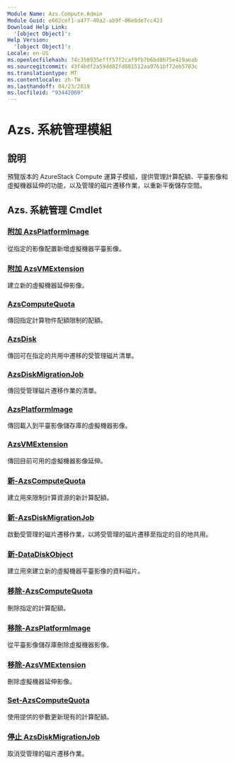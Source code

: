 ```yaml
---
Module Name: Azs.Compute.Admin
Module Guid: e662cef1-a477-40a2-ab9f-06e8de7cc423
Download Help Link:
  '[object Object]': 
Help Version:
  '[object Object]': 
Locale: en-US
ms.openlocfilehash: 74c358935efff57f2caf9fb7b6bd8b75e429aeab
ms.sourcegitcommit: 43f4bdf2a59dd82fd881512aa9761bf72eb5703c
ms.translationtype: MT
ms.contentlocale: zh-TW
ms.lasthandoff: 04/23/2019
ms.locfileid: "93442060"
---
```

# Azs. 系統管理模組
## 說明
預覽版本的 AzureStack Compute 運算子模組，提供管理計算配額、平臺影像和虛擬機器延伸的功能，以及管理的磁片遷移作業，以重新平衡儲存空間。

## Azs. 系統管理 Cmdlet
### [附加 AzsPlatformImage](Add-AzsPlatformImage.md)
從指定的影像配置新增虛擬機器平臺影像。

### [附加 AzsVMExtension](Add-AzsVMExtension.md)
建立新的虛擬機器延伸影像。

### [AzsComputeQuota](Get-AzsComputeQuota.md)
傳回指定計算物件配額限制的配額。

### [AzsDisk](Get-AzsDisk.md)
傳回可在指定的共用中遷移的受管理磁片清單。

### [AzsDiskMigrationJob](Get-AzsDiskMigrationJob.md)
傳回受管理磁片遷移作業的清單。

### [AzsPlatformImage](Get-AzsPlatformImage.md)
傳回載入到平臺影像儲存庫的虛擬機器影像。

### [AzsVMExtension](Get-AzsVMExtension.md)
傳回目前可用的虛擬機器影像延伸。

### [新-AzsComputeQuota](New-AzsComputeQuota.md)
建立用來限制計算資源的新計算配額。

### [新-AzsDiskMigrationJob](New-AzsDiskMigrationJob.md)
啟動受管理的磁片遷移作業，以將受管理的磁片遷移至指定的目的地共用。

### [新-DataDiskObject](New-DataDiskObject.md)
建立用來建立新的虛擬機器平臺影像的資料磁片。

### [移除-AzsComputeQuota](Remove-AzsComputeQuota.md)
刪除指定的計算配額。

### [移除-AzsPlatformImage](Remove-AzsPlatformImage.md)
從平臺影像儲存庫刪除虛擬機器影像。

### [移除-AzsVMExtension](Remove-AzsVMExtension.md)
刪除虛擬機器延伸影像。

### [Set-AzsComputeQuota](Set-AzsComputeQuota.md)
使用提供的參數更新現有的計算配額。

### [停止 AzsDiskMigrationJob](Stop-AzsDiskMigrationJob.md)
取消受管理的磁片遷移作業。

